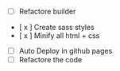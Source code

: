 - [ ] Refactore builder
- [ x ] Create sass styles
- [ x ] Minify all html + css
- [ ] Auto Deploy in github pages
- [ ] Refactore the code
